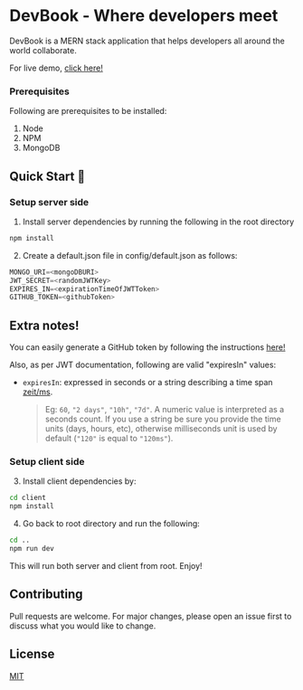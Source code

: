 # DevBook - Where developers meet

DevBook is a MERN stack application that helps developers all around the world collaborate.

For live demo, [click here!](https://developers-book.herokuapp.com/)

### Prerequisites

Following are prerequisites to be installed:

1. Node
2. NPM
3. MongoDB

## Quick Start 🚀

### Setup server side

1. Install server dependencies by running the following in the root directory

```bash
npm install
```

2. Create a default.json file in config/default.json as follows:

```js
MONGO_URI=<mongoDBURI>
JWT_SECRET=<randomJWTKey>
EXPIRES_IN=<expirationTimeOfJWTToken>
GITHUB_TOKEN=<githubToken>
```

## Extra notes!

You can easily generate a GitHub token by following the instructions [here!](https://help.github.com/en/github/authenticating-to-github/creating-a-personal-access-token-for-the-command-line)

Also, as per JWT documentation, following are valid "expiresIn" values:

- `expiresIn`: expressed in seconds or a string describing a time span [zeit/ms](https://github.com/zeit/ms).
  > Eg: `60`, `"2 days"`, `"10h"`, `"7d"`. A numeric value is interpreted as a seconds count. If you use a string be sure you provide the time units (days, hours, etc), otherwise milliseconds unit is used by default (`"120"` is equal to `"120ms"`).

### Setup client side

3. Install client dependencies by:

```bash
cd client
npm install
```

4. Go back to root directory and run the following:

```bash
cd ..
npm run dev
```

This will run both server and client from root. Enjoy!

## Contributing

Pull requests are welcome. For major changes, please open an issue first to discuss what you would like to change.

## License

[MIT](https://choosealicense.com/licenses/mit/)
